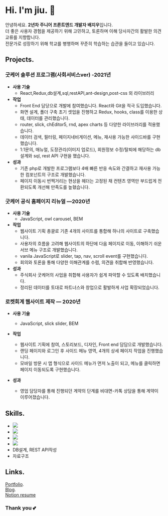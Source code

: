 Hi. I'm jiu. 🙌
=============

안녕하세요. **2년차 주니어 프론트엔드 개발자 배지우**입니다.   
더 좋은 사용자 경험을 제공하기 위해 고민하고, 토론하며 이해 당사자간의 활발한 의견 교류를 지향합니다.   
전문가로 성장하기 위해 학교를 병행하며 꾸준히 학습하는 습관을 들이고 있습니다. 


Projects.
--------
### 굿케어 솔루션 프로그램(사회서비스ver) -2021년
- **사용 기술** 
  - React,Redux,db설계,sql,restAPI,ant-design,post-css 외 라이브러리
- **작업**  
  - Front End 담당으로 개발에 참여했습니다. React와 Git을 적극 도입했습니다.
  - 화면 설계, 폴더 구축 초기 셋업을 진행하고 Redux, hooks, class를 이용한 상태, 데이터를 관리했습니다.
  - router, slick, chEditor5, rnd, apex charts 등 다양한 라이브러리를 적용했습니다.
  - 데이터 검색, 필터링, 페이지네비게이션, 메뉴, 재사용 가능한 사이드바를 구현했습니다.
  - 1:1문의, 매뉴얼, 도장관리(이미지 업로드), 회원정보 수정/탈퇴에 해당하는 db설계와 sql, rest API 구현을 했습니다.
- **성과** 
  - 기존 php로 개발한 프로그램보다 4배 빠른 반응 속도와 간결하고 재사용 가능한 컴포넌트의 구조로 개발했습니다.
  - 페이지 이동시 번쩍거리는 현상을 헤더는 고정된 채 컨텐츠 영역만 부드럽게 전환되도록 개선해 만족도를 높혔습니다.

### 굿케어 공식 홈페이지 리뉴얼 —2020년
- **사용 기술** 
  - JavaScript, owl carousel, BEM
- **작업**  
  - 웹사이트 기획 총괄로 기존 4개의 사이트를 통합해 하나의 사이트로 구축했습니다.
  - 사용자의 흐름을 고려해 웹사이트의 하단에 다음 페이지로 이동, 이해하기 쉬운 서브 메뉴 구조로 개발했습니다. 
  - vanila JavaScript로 slider, tap, nav, scroll event를 구현했습니다.
  - 회의와 토론을 통해 다양한 이해관계를 수렴, 의견을 취합해 반영했습니다.
- **성과** 
  - 주식회사 굿케어의 사업을 취합해 사용자가 쉽게 파악할 수 있도록 배치했습니다. 
  - 정리된 데이터를 토대로 파트너스와 창업으로 활발하게 사업 확장되었습니다.


### 로켓회계 웹사이트 제작 — 2020년
- **사용 기술** 
  - JavaScript, slick slider, BEM
- **작업**  
  - 웹사이트 기획에 참여, 스토리보드, 디자인, Front end 담담으로 개발했습니다.
  - 랜딩 페이지와 로그인 후 사이드 메뉴 영역, 4개의 상세 페이지 작업을 진행했습니다.
  - 모바일 방문 시 앱 형식으로 사이드 메뉴가 먼저 노출이 되고, 메뉴를 클릭하면 페이지 이동되도록 구현했습니다.

- **성과** 
  - 영업 담당자를 통해 진행되던 계약의 단계를 비대면-카톡 상담을 통해 계약이 이루어졌습니다.

Skills.
-------------
- <img src="https://img.shields.io/badge/React-61DAFB?style=flat-square&logo=React&logoColor=black"/> 
- <img src="https://img.shields.io/badge/JavaScript-F7DF1E?style=flat-square&logo=JavaScript&logoColor=black"/>
- <img src="https://img.shields.io/badge/Redux-764ABC?style=flat-square&logo=Redux&logoColor=black"/>
- <img src="https://img.shields.io/badge/Git-F05032?style=flat-square&logo=Git&logoColor=black"/>
- DB설계, REST API작성
- 자료구조


Links.
-------------
[Portfolio](http://baejiu.com/).  
[Blog](https://ji-u.tistory.com/).  
[Notion resume](https://classic-script-a3e.notion.site/d3fadbcbb57f40c9be4788963f831a28)   


### Thank you 💕
